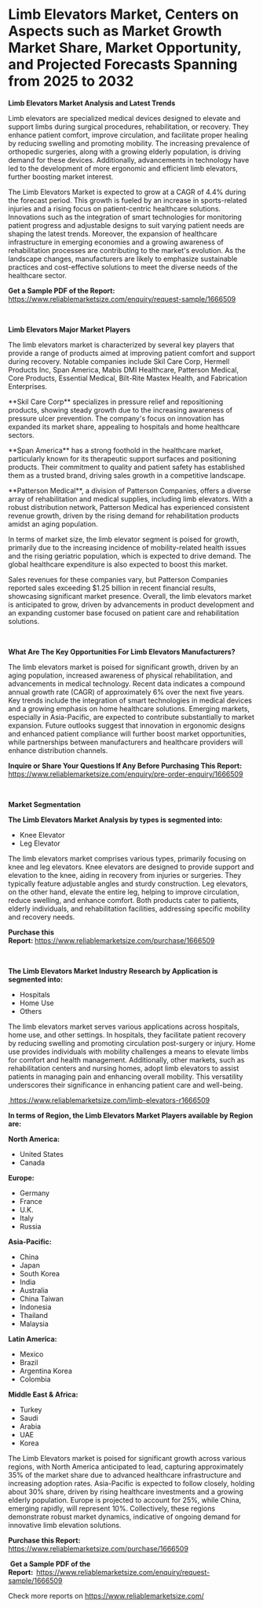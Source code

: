 <p><h1>Limb Elevators Market, Centers on Aspects such as Market Growth Market Share, Market Opportunity, and Projected Forecasts Spanning from 2025 to 2032</h1></p><p><strong>Limb Elevators Market Analysis and Latest Trends</strong></p>
<p><p>Limb elevators are specialized medical devices designed to elevate and support limbs during surgical procedures, rehabilitation, or recovery. They enhance patient comfort, improve circulation, and facilitate proper healing by reducing swelling and promoting mobility. The increasing prevalence of orthopedic surgeries, along with a growing elderly population, is driving demand for these devices. Additionally, advancements in technology have led to the development of more ergonomic and efficient limb elevators, further boosting market interest.</p><p>The Limb Elevators Market is expected to grow at a CAGR of 4.4% during the forecast period. This growth is fueled by an increase in sports-related injuries and a rising focus on patient-centric healthcare solutions. Innovations such as the integration of smart technologies for monitoring patient progress and adjustable designs to suit varying patient needs are shaping the latest trends. Moreover, the expansion of healthcare infrastructure in emerging economies and a growing awareness of rehabilitation processes are contributing to the market's evolution. As the landscape changes, manufacturers are likely to emphasize sustainable practices and cost-effective solutions to meet the diverse needs of the healthcare sector.</p></p>
<p><strong>Get a Sample PDF of the Report:&nbsp;</strong> <a href="https://www.reliablemarketsize.com/enquiry/request-sample/1666509?utm_campaign=3131&utm_medium=2&utm_source=Github&utm_content=ia&utm_term=08032025&utm_id=limb-elevators">https://www.reliablemarketsize.com/enquiry/request-sample/1666509</a></p>
<p>&nbsp;</p>
<p><strong>Limb Elevators Major Market Players</strong></p>
<p><p>The limb elevators market is characterized by several key players that provide a range of products aimed at improving patient comfort and support during recovery. Notable companies include Skil Care Corp, Hermell Products Inc, Span America, Mabis DMI Healthcare, Patterson Medical, Core Products, Essential Medical, Bilt-Rite Mastex Health, and Fabrication Enterprises.</p><p>**Skil Care Corp** specializes in pressure relief and repositioning products, showing steady growth due to the increasing awareness of pressure ulcer prevention. The company's focus on innovation has expanded its market share, appealing to hospitals and home healthcare sectors.</p><p>**Span America** has a strong foothold in the healthcare market, particularly known for its therapeutic support surfaces and positioning products. Their commitment to quality and patient safety has established them as a trusted brand, driving sales growth in a competitive landscape.</p><p>**Patterson Medical**, a division of Patterson Companies, offers a diverse array of rehabilitation and medical supplies, including limb elevators. With a robust distribution network, Patterson Medical has experienced consistent revenue growth, driven by the rising demand for rehabilitation products amidst an aging population.</p><p>In terms of market size, the limb elevator segment is poised for growth, primarily due to the increasing incidence of mobility-related health issues and the rising geriatric population, which is expected to drive demand. The global healthcare expenditure is also expected to boost this market.</p><p>Sales revenues for these companies vary, but Patterson Companies reported sales exceeding $1.25 billion in recent financial results, showcasing significant market presence. Overall, the limb elevators market is anticipated to grow, driven by advancements in product development and an expanding customer base focused on patient care and rehabilitation solutions.</p></p>
<p>&nbsp;</p>
<p><strong>What Are The Key Opportunities For Limb Elevators Manufacturers?</strong></p>
<p><p>The limb elevators market is poised for significant growth, driven by an aging population, increased awareness of physical rehabilitation, and advancements in medical technology. Recent data indicates a compound annual growth rate (CAGR) of approximately 6% over the next five years. Key trends include the integration of smart technologies in medical devices and a growing emphasis on home healthcare solutions. Emerging markets, especially in Asia-Pacific, are expected to contribute substantially to market expansion. Future outlooks suggest that innovation in ergonomic designs and enhanced patient compliance will further boost market opportunities, while partnerships between manufacturers and healthcare providers will enhance distribution channels.</p></p>
<p><strong>Inquire or Share Your Questions If Any Before Purchasing This Report:</strong> <a href="https://www.reliablemarketsize.com/enquiry/pre-order-enquiry/1666509?utm_campaign=3131&utm_medium=2&utm_source=Github&utm_content=ia&utm_term=08032025&utm_id=limb-elevators">https://www.reliablemarketsize.com/enquiry/pre-order-enquiry/1666509</a></p>
<p>&nbsp;</p>
<p><strong>Market Segmentation</strong></p>
<p><strong>The Limb Elevators Market Analysis by types is segmented into:</strong></p>
<p><ul><li>Knee Elevator</li><li>Leg Elevator</li></ul></p>
<p><p>The limb elevators market comprises various types, primarily focusing on knee and leg elevators. Knee elevators are designed to provide support and elevation to the knee, aiding in recovery from injuries or surgeries. They typically feature adjustable angles and sturdy construction. Leg elevators, on the other hand, elevate the entire leg, helping to improve circulation, reduce swelling, and enhance comfort. Both products cater to patients, elderly individuals, and rehabilitation facilities, addressing specific mobility and recovery needs.</p></p>
<p><strong>Purchase this Report:&nbsp;</strong><a href="https://www.reliablemarketsize.com/purchase/1666509?utm_campaign=3131&utm_medium=2&utm_source=Github&utm_content=ia&utm_term=08032025&utm_id=limb-elevators">https://www.reliablemarketsize.com/purchase/1666509</a></p>
<p>&nbsp;</p>
<p><strong>The Limb Elevators Market Industry Research by Application is segmented into:</strong></p>
<p><ul><li>Hospitals</li><li>Home Use</li><li>Others</li></ul></p>
<p><p>The limb elevators market serves various applications across hospitals, home use, and other settings. In hospitals, they facilitate patient recovery by reducing swelling and promoting circulation post-surgery or injury. Home use provides individuals with mobility challenges a means to elevate limbs for comfort and health management. Additionally, other markets, such as rehabilitation centers and nursing homes, adopt limb elevators to assist patients in managing pain and enhancing overall mobility. This versatility underscores their significance in enhancing patient care and well-being.</p></p>
<p><a href="https://www.reliablemarketsize.com/limb-elevators-r1666509?utm_campaign=3131&utm_medium=2&utm_source=Github&utm_content=ia&utm_term=08032025&utm_id=limb-elevators">&nbsp;https://www.reliablemarketsize.com/limb-elevators-r1666509</a></p>
<p><strong>In terms of Region, the Limb Elevators Market Players available by Region are:</strong></p>
<p>
    <p> <strong> North America: </strong>
        <ul>
            <li>United States</li>
            <li>Canada</li>
        </ul>
        </p> 
    <p> <strong> Europe: </strong>
        <ul>
            <li>Germany</li>
            <li>France</li>
            <li>U.K.</li>
            <li>Italy</li>
            <li>Russia</li>
        </ul>
        </p> 
    <p> <strong> Asia-Pacific: </strong>
        <ul>
            <li>China</li>
            <li>Japan</li>
            <li>South Korea</li>
            <li>India</li>
            <li>Australia</li>
            <li>China Taiwan</li>
            <li>Indonesia</li>
            <li>Thailand</li>
            <li>Malaysia</li>
        </ul>
        </p> 
    <p> <strong> Latin America: </strong>
        <ul>
            <li>Mexico</li>
            <li>Brazil</li>
            <li>Argentina Korea</li>
            <li>Colombia</li>
        </ul>
        </p> 
    <p> <strong> Middle East & Africa: </strong>
        <ul>
            <li>Turkey</li>
            <li>Saudi</li>
            <li>Arabia</li>
            <li>UAE</li>
            <li>Korea</li>
        </ul>
    </p>
    </p>
<p><p>The Limb Elevators market is poised for significant growth across various regions, with North America anticipated to lead, capturing approximately 35% of the market share due to advanced healthcare infrastructure and increasing adoption rates. Asia-Pacific is expected to follow closely, holding about 30% share, driven by rising healthcare investments and a growing elderly population. Europe is projected to account for 25%, while China, emerging rapidly, will represent 10%. Collectively, these regions demonstrate robust market dynamics, indicative of ongoing demand for innovative limb elevation solutions.</p></p>
<p><strong>Purchase this Report: </strong><a href="https://www.reliablemarketsize.com/purchase/1666509?utm_campaign=3131&utm_medium=2&utm_source=Github&utm_content=ia&utm_term=08032025&utm_id=limb-elevators">https://www.reliablemarketsize.com/purchase/1666509</a></p>
<p>&nbsp;<strong>Get a Sample PDF of the Report:&nbsp;&nbsp;</strong><a href="https://www.reliablemarketsize.com/enquiry/request-sample/1666509?utm_campaign=3131&utm_medium=2&utm_source=Github&utm_content=ia&utm_term=08032025&utm_id=limb-elevators">https://www.reliablemarketsize.com/enquiry/request-sample/1666509</a></p>
<p><strong></strong></p>
<p>Check more reports on <a href="https://www.reliablemarketsize.com/?utm_campaign=3131&utm_medium=2&utm_source=Github&utm_content=ia&utm_term=08032025&utm_id=limb-elevators">https://www.reliablemarketsize.com/</a></p>